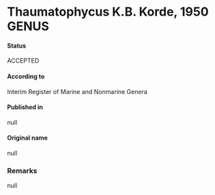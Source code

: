 # Thaumatophycus K.B. Korde, 1950 GENUS

#### Status
ACCEPTED

#### According to
Interim Register of Marine and Nonmarine Genera

#### Published in
null

#### Original name
null

### Remarks
null